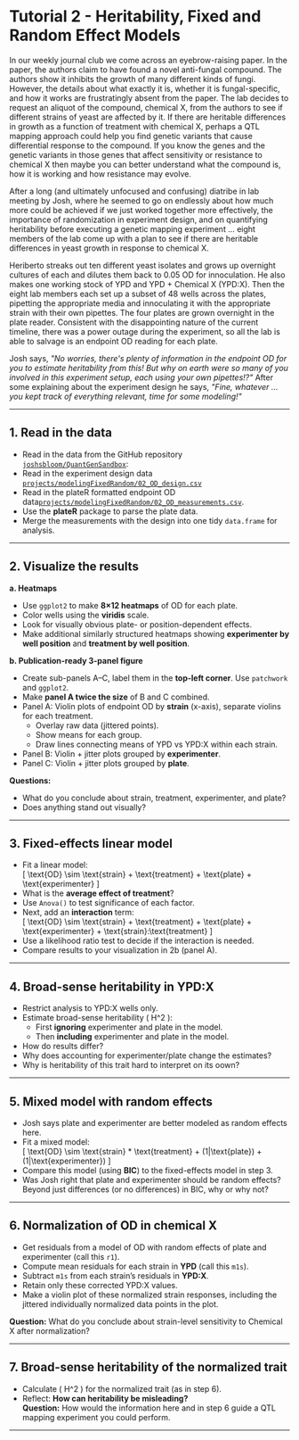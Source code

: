 # Tutorial 2 - Heritability, Fixed and Random Effect Models

In our weekly journal club we come across an eyebrow-raising paper. In the paper, the authors claim to have found a novel anti-fungal compound. The authors show it inhibits the growth of many different kinds of fungi. However, the details about what exactly it is, whether it is fungal-specific, and how it works are frustratingly absent from the paper. The lab decides to request an aliquot of the compound, chemical X, from the authors to see if different strains of yeast are affected by it. If there are heritable differences in growth as a function of treatment with chemical X, perhaps a QTL mapping approach could help you find genetic variants that cause differential response to the compound. If you know the genes and the genetic variants in those genes that affect sensitivity or resistance to chemical X then maybe you can better understand what the compound is, how it is working and how resistance may evolve.

After a long (and ultimately unfocused and confusing) diatribe in lab meeting by Josh, where he seemed to go on endlessly about how much more could be achieved if we just worked together more effectively, the importance of randomization in experiment design, and on quantifying heritability before executing a genetic mapping experiment ... eight members of the lab come up with a plan to see if there are heritable differences in yeast growth in response to chemical X.  

Heriberto streaks out ten different yeast isolates and grows up overnight cultures of each and dilutes them back to 0.05 OD for innoculation. He also makes one working stock of YPD and YPD + Chemical X (YPD:X). Then the eight lab members each set up a subset of 48 wells across the plates, pipetting the appropriate media and innoculating it with the appropriate strain with their own pipettes. The four plates are grown overnight in the plate reader. Consistent with the disappointing nature of the current timeline, there was a power outage during the experiment, so all the lab is able to salvage is an endpoint OD reading for each plate.  

Josh says, *"No worries, there's plenty of information in the endpoint OD for you to estimate heritability from this! But why on earth were so many of you involved in this experiment setup, each using your own pipettes!?"* After some explaining about the experiment design he says, *"Fine, whatever ... you kept track of everything relevant, time for some modeling!"*

---

## 1. Read in the data
- Read in the data from the GitHub repository [`joshsbloom/QuantGenSandbox`](https://github.com/joshsbloom/QuantGenSandbox):
- Read in the experiment design data [`projects/modelingFixedRandom/02_OD_design.csv`](/projects/modelingFixedRandom/02_OD_design.csv)
- Read in the plateR formatted endpoint OD data[`projects/modelingFixedRandom/02_OD_measurements.csv`](/projects/modelingFixedRandom/02_OD_measurements.csv).
- Use the **plateR** package to parse the plate data.
- Merge the measurements with the design into one tidy `data.frame` for analysis.

---

## 2. Visualize the results

**a. Heatmaps**
- Use `ggplot2` to make **8×12 heatmaps** of OD for each plate.  
- Color wells using the **viridis** scale.  
- Look for visually obvious plate- or position-dependent effects.  
- Make additional similarly structured heatmaps showing **experimenter by well position** and **treatment by well position**.

**b. Publication-ready 3-panel figure**
- Create sub-panels A–C, label them in the **top-left corner**. Use `patchwork` and `ggplot2`.
- Make **panel A twice the size** of B and C combined.
- Panel A: Violin plots of endpoint OD by **strain** (x-axis), separate violins for each treatment.  
  - Overlay raw data (jittered points).  
  - Show means for each group.  
  - Draw lines connecting means of YPD vs YPD:X within each strain.
- Panel B: Violin + jitter plots grouped by **experimenter**.  
- Panel C: Violin + jitter plots grouped by **plate**.  

**Questions:**  
- What do you conclude about strain, treatment, experimenter, and plate?  
- Does anything stand out visually?

---

## 3. Fixed-effects linear model

- Fit a linear model:  
  \[
  \text{OD} \sim \text{strain} + \text{treatment} + \text{plate} + \text{experimenter}
  \]
- What is the **average effect of treatment**?  
- Use `Anova()` to test significance of each factor.  
- Next, add an **interaction** term:  
  \[
  \text{OD} \sim \text{strain} + \text{treatment} + \text{plate} + \text{experimenter} + \text{strain}:\text{treatment}
  \]
- Use a likelihood ratio test to decide if the interaction is needed.
- Compare results to your visualization in 2b (panel A).

---

## 4. Broad-sense heritability in YPD:X

- Restrict analysis to YPD:X wells only.
- Estimate broad-sense heritability \( H^2 \):  
  - First **ignoring** experimenter and plate in the model.  
  - Then **including** experimenter and plate in the model.  
- How do results differ?  
- Why does accounting for experimenter/plate change the estimates?  
- Why is heritability of this trait hard to interpret on its oown?

---

## 5. Mixed model with random effects
- Josh says plate and experimenter are better modeled as random effects here.
- Fit a mixed model:  
  \[
  \text{OD} \sim \text{strain} * \text{treatment} + (1|\text{plate}) + (1|\text{experimenter})
  \]
- Compare this model (using **BIC**) to the fixed-effects model in step 3.  
- Was Josh right that plate and experimenter should be random effects? Beyond just differences (or no differences) in BIC, why or why not?

---

## 6. Normalization of OD in chemical X

- Get residuals from a model of OD with random effects of plate and experimenter (call this `r1`).  
- Compute mean residuals for each strain in **YPD** (call this `m1s`).  
- Subtract `m1s` from each strain’s residuals in **YPD:X**.  
- Retain only these corrected YPD:X values.  
- Make a violin plot of these normalized strain responses, including the jittered individually normalized data points in the plot.  

**Question:** What do you conclude about strain-level sensitivity to Chemical X after normalization?

---

## 7. Broad-sense heritability of the normalized trait

- Calculate \( H^2 \) for the normalized trait (as in step 6).  
- Reflect: **How can heritability be misleading?**  
**Question:** How would the information here and in step 6 guide a QTL mapping experiment you could perform.

---

